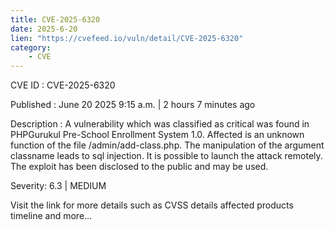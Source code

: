 ```yaml
---
title: CVE-2025-6320
date: 2025-6-20
lien: "https://cvefeed.io/vuln/detail/CVE-2025-6320"
category:
    - CVE
---
```


CVE ID : CVE-2025-6320

Published :  June 20
2025
9:15 a.m. | 2 hours
7 minutes ago

Description : A vulnerability
which was classified as critical
was found in PHPGurukul Pre-School Enrollment System 1.0. Affected is an unknown function of the file /admin/add-class.php. The manipulation of the argument classname leads to sql injection. It is possible to launch the attack remotely. The exploit has been disclosed to the public and may be used.

Severity: 6.3 | MEDIUM

Visit the link for more details
such as CVSS details
affected products
timeline
and more...
